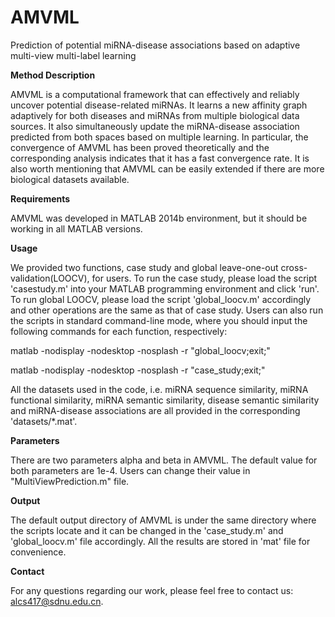# AMVML

Prediction of potential miRNA-disease associations based on adaptive multi-view multi-label learning

**Method Description**

AMVML is a computational framework that can effectively and reliably uncover potential disease-related miRNAs. It learns a new affinity graph adaptively for both diseases and miRNAs from multiple biological data sources. It also simultaneously update the miRNA-disease association predicted from both spaces based on multiple learning. In particular, the convergence of AMVML has been proved theoretically and the corresponding analysis indicates that it has a fast convergence rate. It is also worth mentioning that AMVML can be easily extended if there are more biological datasets available. 

**Requirements**

AMVML was developed in MATLAB 2014b environment, but it should be working in all MATLAB versions. 

**Usage**

We provided two functions, case study and global leave-one-out cross-validation(LOOCV), for users. To run the case study, please load the script 'casestudy.m' into your MATLAB programming environment and click 'run'. To run global LOOCV, please load the script 'global_loocv.m' accordingly and other operations are the same as that of case study. Users can also run the scripts in standard command-line mode, where you should input the following commands for each function, respectively:

matlab -nodisplay -nodesktop -nosplash -r "global_loocv;exit;"

matlab -nodisplay -nodesktop -nosplash -r "case_study;exit;"


All the datasets used in the code, i.e. miRNA sequence similarity, miRNA functional similarity, miRNA semantic similarity, disease semantic similarity and miRNA-disease associations are all provided in the corresponding 'datasets/\*.mat'.

**Parameters**

There are two parameters alpha and beta in AMVML. The default value for both parameters are 1e-4. Users can change their value in "MultiViewPrediction.m" file.

**Output**

The default output directory of AMVML is under the same directory where the scripts locate and it can be changed in the 'case_study.m' and 'global_loocv.m' file accordingly. All the results are stored in 'mat' file for convenience.

**Contact**

For any questions regarding our work, please feel free to contact us: alcs417@sdnu.edu.cn.

